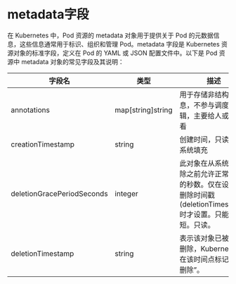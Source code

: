 # metadata字段

在 Kubernetes 中，Pod 资源的 metadata 对象用于提供关于 Pod 的元数据信息，这些信息通常用于标识、组织和管理 Pod。metadata 字段是 Kubernetes 资源对象的标准字段，定义在 Pod 的 YAML 或 JSON 配置文件中。以下是 Pod 资源中 metadata 对象的常见字段及其说明：

|字段名|类型|描述|
|-----|----|----|
|annotations|map[string]string|用于存储非结构化信息，不参与调度逻辑，主要给人或工具看|
|creationTimestamp|string|创建时间，只读，由系统填充|
|deletionGracePeriodSeconds|integer|此对象在从系统中删除之前允许正常终止的秒数。仅在设置了删除时间戳 (deletionTimestamp) 时才设置。只能缩短。只读。|
|deletionTimestamp|string|表示该对象已被请求删除，Kubernetes 会在该时间点标记它“待删除”。|
